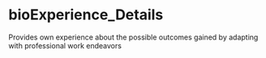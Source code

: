# bioExperience_Details
Provides own experience about the possible outcomes gained by adapting with professional work endeavors

